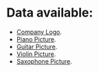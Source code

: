 # Data available:  
* [Company Logo](/lion.jpg).
* [Piano Picture]().
* [Guitar Picture]().
* [Violin Picture](/brand-icon-violin-solid-grey-on-white_1024x1024.jpeg).
* [Saxophone Picture]().
